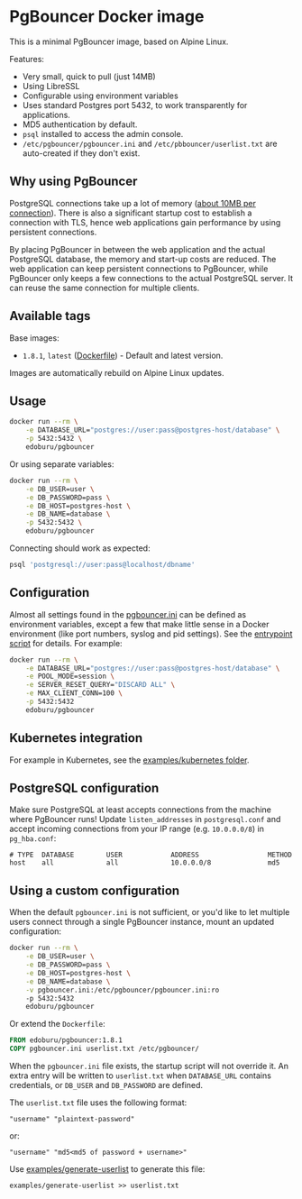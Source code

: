 PgBouncer Docker image
======================

This is a minimal PgBouncer image, based on Alpine Linux.

Features:

* Very small, quick to pull (just 14MB)
* Using LibreSSL
* Configurable using environment variables
* Uses standard Postgres port 5432, to work transparently for applications.
* MD5 authentication by default.
* `psql` installed to access the admin console.
* `/etc/pgbouncer/pgbouncer.ini` and `/etc/pbbouncer/userlist.txt` are auto-created if they don't exist.


Why using PgBouncer
-------------------

PostgreSQL connections take up a lot of memory ([about 10MB per connection](http://hans.io/blog/2014/02/19/postgresql_connection)). There is also a significant startup cost to establish a connection with TLS, hence web applications gain performance by using persistent connections.

By placing PgBouncer in between the web application and the actual PostgreSQL database, the memory and start-up costs are reduced. The web application can keep persistent connections to PgBouncer, while PgBouncer only keeps a few connections to the actual PostgreSQL server. It can reuse the same connection for multiple clients.


Available tags
--------------

Base images:

- `1.8.1`, `latest` ([Dockerfile](https://github.com/edoburu/docker-pgbouncer/blob/master/Dockerfile)) - Default and latest version.

Images are automatically rebuild on Alpine Linux updates.


Usage
-----

```sh
docker run --rm \
    -e DATABASE_URL="postgres://user:pass@postgres-host/database" \
    -p 5432:5432 \
    edoburu/pgbouncer
```


Or using separate variables:

```sh
docker run --rm \
    -e DB_USER=user \
    -e DB_PASSWORD=pass \
    -e DB_HOST=postgres-host \
    -e DB_NAME=database \
    -p 5432:5432 \
    edoburu/pgbouncer
```

Connecting should work as expected:

```sh
psql 'postgresql://user:pass@localhost/dbname'
```

Configuration
-------------

Almost all settings found in the [pgbouncer.ini](https://pgbouncer.github.io/config.html) can be defined as environment variables, except a few that make little sense in a Docker environment (like port numbers, syslog and pid settings). See the [entrypoint script](https://github.com/edoburu/docker-pgbouncer/blob/master/entrypoint.sh) for details. For example:

```sh
docker run --rm \
    -e DATABASE_URL="postgres://user:pass@postgres-host/database" \
    -e POOL_MODE=session \
    -e SERVER_RESET_QUERY="DISCARD ALL" \
    -e MAX_CLIENT_CONN=100 \
    -p 5432:5432
    edoburu/pgbouncer
```


Kubernetes integration
----------------------

For example in Kubernetes, see the [examples/kubernetes folder](https://github.com/edoburu/docker-pgbouncer/tree/master/examples/kubernetes).


PostgreSQL configuration
------------------------

Make sure PostgreSQL at least accepts connections from the machine where PgBouncer runs! Update `listen_addresses` in `postgresql.conf` and accept incoming connections from your IP range (e.g. `10.0.0.0/8`) in `pg_hba.conf`:

```
# TYPE  DATABASE        USER            ADDRESS                 METHOD
host    all             all             10.0.0.0/8              md5
```


Using a custom configuration
----------------------------

When the default `pgbouncer.ini` is not sufficient, or you'd like to let multiple users connect through a single PgBouncer instance, mount an updated configuration:

```sh
docker run --rm \
    -e DB_USER=user \
    -e DB_PASSWORD=pass \
    -e DB_HOST=postgres-host \
    -e DB_NAME=database \
    -v pgbouncer.ini:/etc/pgbouncer/pgbouncer.ini:ro
    -p 5432:5432
    edoburu/pgbouncer
```


Or extend the `Dockerfile`:

```Dockerfile
FROM edoburu/pgbouncer:1.8.1
COPY pgbouncer.ini userlist.txt /etc/pgbouncer/
```


When the `pgbouncer.ini` file exists, the startup script will not override it. An extra entry will be written to `userlist.txt` when `DATABASE_URL` contains credentials, or `DB_USER` and `DB_PASSWORD` are defined.

The `userlist.txt` file uses the following format:

```
"username" "plaintext-password"
```


or:

```
"username" "md5<md5 of password + username>"
```

Use [examples/generate-userlist](https://github.com/edoburu/docker-pgbouncer/blob/master/examples/generate-userlist) to generate this file:

```
examples/generate-userlist >> userlist.txt
```
